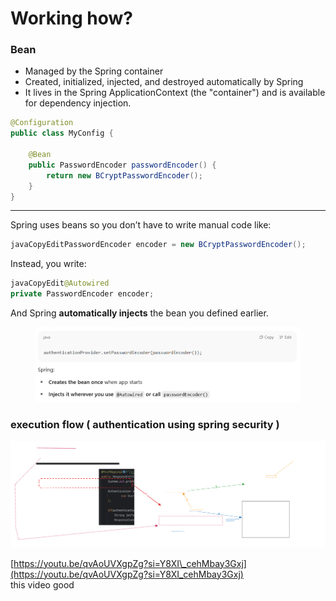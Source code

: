 # Working how?

### Bean

* Managed by the Spring container
* Created, initialized, injected, and destroyed automatically by Spring
* It lives in the Spring ApplicationContext (the "container") and is available for dependency injection.

```java
@Configuration
public class MyConfig {

    @Bean
    public PasswordEncoder passwordEncoder() {
        return new BCryptPasswordEncoder();
    }
}
```

***

Spring uses beans so you don’t have to write manual code like:

```java
javaCopyEditPasswordEncoder encoder = new BCryptPasswordEncoder();
```

Instead, you write:

```java
javaCopyEdit@Autowired
private PasswordEncoder encoder;
```

And Spring **automatically injects** the bean you defined earlier.

<figure><img src="../.gitbook/assets/image (1) (1).png" alt=""><figcaption></figcaption></figure>

### execution flow ( authentication using spring security )

<img src="../.gitbook/assets/file.excalidraw (1) (1) (1).svg" alt="" class="gitbook-drawing">

[https://youtu.be/qvAoUVXgpZg?si=Y8XI\_cehMbay3Gxj](https://youtu.be/qvAoUVXgpZg?si=Y8XI_cehMbay3Gxj) \
this video good
